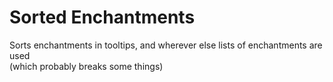 # Sorted Enchantments

Sorts enchantments in tooltips, and wherever else lists of enchantments are used  
(which probably breaks some things)
